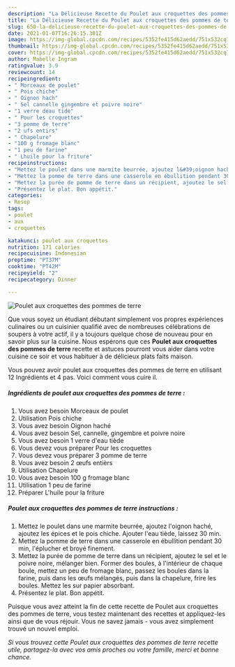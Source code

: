 ```yaml
---
description: "La Délicieuse Recette du Poulet aux croquettes des pommes de terre"
title: "La Délicieuse Recette du Poulet aux croquettes des pommes de terre"
slug: 650-la-delicieuse-recette-du-poulet-aux-croquettes-des-pommes-de-terre
date: 2021-01-07T16:26:15.301Z
image: https://img-global.cpcdn.com/recipes/5352fe415d62aedd/751x532cq70/poulet-aux-croquettes-des-pommes-de-terre-photo-principale-de-la-recette.jpg
thumbnail: https://img-global.cpcdn.com/recipes/5352fe415d62aedd/751x532cq70/poulet-aux-croquettes-des-pommes-de-terre-photo-principale-de-la-recette.jpg
cover: https://img-global.cpcdn.com/recipes/5352fe415d62aedd/751x532cq70/poulet-aux-croquettes-des-pommes-de-terre-photo-principale-de-la-recette.jpg
author: Mabelle Ingram
ratingvalue: 3.9
reviewcount: 14
recipeingredient:
- " Morceaux de poulet"
- " Pois chiche"
- " Oignon hach"
- " Sel cannelle gingembre et poivre noire"
- "1 verre deau tide"
- " Pour les croquettes"
- "3 pomme de terre"
- "2 ufs entirs"
- " Chapelure"
- "100 g fromage blanc"
- "1 peu de farine"
- " Lhuile pour la friture"
recipeinstructions:
- "Mettez le poulet dans une marmite beurrée, ajoutez l&#39;oignon haché, ajoutez les épices et le pois chiche. Ajouter l&#39;eau tiède, laissez 30 min."
- "Mettez la pomme de terre dans une casserole en ébullition pendant 30 min, l&#39;éplucher et broyé finement."
- "Mettez la purée de pomme de terre dans un récipient, ajoutez le sel et le poivre noire, mélanger bien. Former des boules, à l&#39;intérieur de chaque boule, mettez un peu de fromage blanc, passez les boules dans la farine, puis dans les œufs mélangés, puis dans la chapelure, frire les boules. Mettez les sur papier absorbant."
- "Présentez le plat. Bon appétit."
categories:
- Resep
tags:
- poulet
- aux
- croquettes

katakunci: poulet aux croquettes 
nutrition: 171 calories
recipecuisine: Indonesian
preptime: "PT37M"
cooktime: "PT42M"
recipeyield: "2"
recipecategory: Dinner

---
```



![Poulet aux croquettes des pommes de terre](https://img-global.cpcdn.com/recipes/5352fe415d62aedd/751x532cq70/poulet-aux-croquettes-des-pommes-de-terre-photo-principale-de-la-recette.jpg)

Que vous soyez un étudiant débutant simplement vos propres expériences culinaires ou un cuisinier qualifié avec de nombreuses célébrations de soupers à votre actif, il y a toujours quelque chose de nouveau pour en savoir plus sur la cuisine. Nous espérons que ces <strong> Poulet aux croquettes des pommes de terre </strong> recette et astuces pourront vous aider dans votre cuisine ce soir et vous habituer à de délicieux plats faits maison.

<!--inarticleads1-->

Vous pouvez avoir poulet aux croquettes des pommes de terre en utilisant 12 Ingrédients et 4 pas. Voici comment vous cuire il.

##### Ingrédients de poulet aux croquettes des pommes de terre :

1. Vous avez besoin  Morceaux de poulet
1. Utilisation  Pois chiche
1. Vous avez besoin  Oignon haché
1. Vous avez besoin  Sel, cannelle, gingembre et poivre noire
1. Vous avez besoin 1 verre d&#39;eau tiède
1. Vous devez vous préparer  Pour les croquettes
1. Vous devez vous préparer 3 pomme de terre
1. Vous avez besoin 2 œufs entièrs
1. Utilisation  Chapelure
1. Vous avez besoin 100 g fromage blanc
1. Utilisation 1 peu de farine
1. Préparer  L&#39;huile pour la friture




<!--inarticleads2-->

##### Poulet aux croquettes des pommes de terre instructions :

1. Mettez le poulet dans une marmite beurrée, ajoutez l&#39;oignon haché, ajoutez les épices et le pois chiche. Ajouter l&#39;eau tiède, laissez 30 min.
1. Mettez la pomme de terre dans une casserole en ébullition pendant 30 min, l&#39;éplucher et broyé finement.
1. Mettez la purée de pomme de terre dans un récipient, ajoutez le sel et le poivre noire, mélanger bien. Former des boules, à l&#39;intérieur de chaque boule, mettez un peu de fromage blanc, passez les boules dans la farine, puis dans les œufs mélangés, puis dans la chapelure, frire les boules. Mettez les sur papier absorbant.
1. Présentez le plat. Bon appétit.




<!--inarticleads1-->

<p>
Puisque vous avez atteint la fin de cette recette de Poulet aux croquettes des pommes de terre, vous testez maintenant des recettes et appliquez-les ainsi que de vous réjouir. Vous ne savez jamais - vous avez simplement trouvé un nouvel emploi.
</p>

<p>
<i>Si vous trouvez cette Poulet aux croquettes des pommes de terre recette utile, partagez-la avec vos amis proches ou votre famille, merci et bonne chance.</i>
</p>
